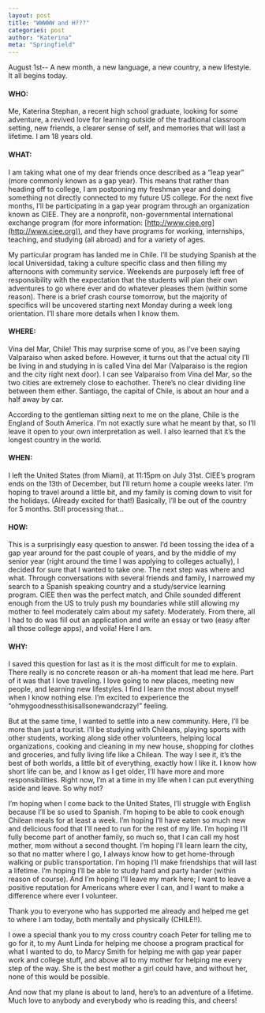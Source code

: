 ```yaml
---
layout: post
title: "WWWWW and H???"
categories: post
author: "Katerina"
meta: "Springfield"
---
```


August 1st-- A new month, a new language, a new country, a new lifestyle. It all begins today. 

 

#### WHO:

Me, Katerina Stephan, a recent high school graduate, looking for some adventure, a revived love for learning outside of the traditional classroom setting, new friends, a clearer sense of self, and memories that will last a lifetime. I am 18 years old. 

#### WHAT:

I am taking what one of my dear friends once described as a “leap year” (more commonly known as a gap year). This means that rather than heading off to college, I am postponing my freshman year and doing something not directly connected to my future US college. For the next five months, I’ll be participating in a gap year program through an organization known as CIEE. They are a nonprofit, non-governmental international exchange program (for more information: [http://www.ciee.org](http://www.ciee.org)), and they have programs for working, internships, teaching, and studying (all abroad) and for a variety of ages. 

 My particular program has landed me in Chile. I’ll be studying Spanish at the local Universidad, taking a culture specific class and then filling my afternoons with community service. Weekends are purposely left free of responsibility with the expectation that the students will plan their own adventures to go where ever and do whatever pleases them (within some reason). There is a brief crash course tomorrow, but the majority of specifics will be uncovered starting next Monday during a week long orientation. I’ll share more details when I know them. 

#### WHERE:

Vina del Mar, Chile! This may surprise some of you, as I’ve been saying Valparaiso when asked before. However, it turns out that the actual city I’ll be living in and studying in is called Vina del Mar (Valparaiso is the region and the city right next door). I can see Valparaiso from Vina del Mar, so the two cities are extremely close to eachother. There’s no clear dividing line between them either. Santiago, the capital of Chile, is about an hour and a half away by car.

According to the gentleman sitting next to me on the plane, Chile is the England of South America. I’m not exactly sure what he meant by that, so I’ll leave it open to your own interpretation as well. I also learned that it’s the longest country in the world. 


#### WHEN:

I left the United States (from Miami), at 11:15pm on July 31st. CIEE’s program ends on the 13th of December, but I’ll return home a couple weeks later. I’m hoping to travel around a little bit, and my family is coming down to visit for the holidays. (Already excited for that!) Basically, I’ll be out of the country for 5 months. Still processing that...

#### HOW:

This is a surprisingly easy question to answer. I’d been tossing the idea of a gap year around for the past couple of years, and by the middle of my senior year (right around the time I was applying to colleges actually), I decided for sure that I wanted to take one. The next step was where and what. Through conversations with several friends and family, I narrowed my search to a Spanish speaking country and a study/service learning program. CIEE then was the perfect match, and Chile sounded different enough from the US to truly push my boundaries while still allowing my mother to feel moderately calm about my safety. Moderately. From there, all I had to do was fill out an application and write an essay or two (easy after all those college apps), and voila! Here I am. 

#### WHY:

I saved this question for last as it is the most difficult for me to explain. There really is no concrete reason or ah-ha moment that lead me here. Part of it was that I love traveling. I love going to new places, meeting new people, and learning new lifestyles. I find I learn the most about myself when I know nothing else. I’m excited to experience the “ohmygoodnessthisisallsonewandcrazy!” feeling.

But at the same time, I wanted to settle into a new community. Here, I’ll be more than just a tourist. I’ll be studying with Chileans, playing sports with other students, working along side other volunteers, helping local organizations, cooking and cleaning in my new house, shopping for clothes and groceries, and fully living life like a Chilean. The way I see it, it’s the best of both worlds, a little bit of everything, exactly how I like it. I know how short life can be, and I know as I get older, I’ll have more and more responsibilities. Right now, I’m at a time in my life when I can put everything aside and leave. So why not? 

I’m hoping when I come back to the United States, I’ll struggle with English because I’ll be so used to Spanish. I’m hoping to be able to cook enough Chilean meals for at least a week. I’m hoping I’ll have eaten so much new and delicious food that I’ll need to run for the rest of my life. I’m hoping I’ll fully become part of another family, so much so, that I can call my host mother, mom without a second thought. I’m hoping I’ll learn learn the city, so that no matter where I go, I always know how to get home-through walking or public transportation. I’m hoping I’ll make friendships that will last a lifetime. I’m hoping I’ll be able to study hard and party harder (within reason of course). And I’m hoping I’ll leave my mark here; I want to leave a positive reputation for Americans where ever I can, and I want to make a difference where ever I volunteer. 

 Thank you to everyone who has supported me already and helped me get to where I am today, both mentally and physically (CHILE!!). 

I owe a special thank you to my cross country coach Peter for telling me to go for it, to my Aunt Linda for helping me choose a program practical for what I wanted to do, to Marcy Smith for helping me with gap year paper work and college stuff, and above all to my mother for helping me every step of the way. She is the best mother a girl could have, and without her, none of this would be possible. 

And now that my plane is about to land, here’s to an adventure of a lifetime. Much love to anybody and everybody who is reading this, and cheers! 
